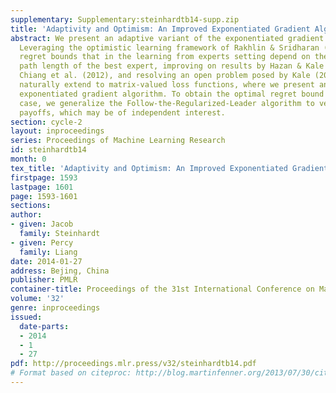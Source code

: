 ```yaml
---
supplementary: Supplementary:steinhardtb14-supp.zip
title: 'Adaptivity and Optimism: An Improved Exponentiated Gradient Algorithm'
abstract: We present an adaptive variant of the exponentiated gradient algorithm.
  Leveraging the optimistic learning framework of Rakhlin & Sridharan (2012), we obtain
  regret bounds that in the learning from experts setting depend on the variance and
  path length of the best expert, improving on results by Hazan & Kale (2008) and
  Chiang et al. (2012), and resolving an open problem posed by Kale (2012). Our techniques
  naturally extend to matrix-valued loss functions, where we present an adaptive matrix
  exponentiated gradient algorithm. To obtain the optimal regret bound in the matrix
  case, we generalize the Follow-the-Regularized-Leader algorithm to vector-valued
  payoffs, which may be of independent interest.
section: cycle-2
layout: inproceedings
series: Proceedings of Machine Learning Research
id: steinhardtb14
month: 0
tex_title: 'Adaptivity and Optimism: An Improved Exponentiated Gradient Algorithm'
firstpage: 1593
lastpage: 1601
page: 1593-1601
sections: 
author:
- given: Jacob
  family: Steinhardt
- given: Percy
  family: Liang
date: 2014-01-27
address: Bejing, China
publisher: PMLR
container-title: Proceedings of the 31st International Conference on Machine Learning
volume: '32'
genre: inproceedings
issued:
  date-parts:
  - 2014
  - 1
  - 27
pdf: http://proceedings.mlr.press/v32/steinhardtb14.pdf
# Format based on citeproc: http://blog.martinfenner.org/2013/07/30/citeproc-yaml-for-bibliographies/
---
```

